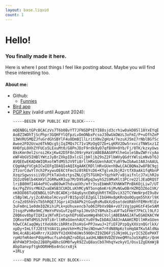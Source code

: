 ```yaml
---
layout: base.liquid
count: 1
---
```


# Hello!
### You finally made it here.

Here is where I post things I feel like posting about. Maybe you will find these interesting too.

#### About me:
- Github: 
    <!-- - [Main](https://github.com/yunusp) -->
    - [Funnies](https://github.com/yaxley-peaks)
- [Bird app](https://twitter.com/yaxley_peaks)
- [PGP key](./_assets/yaxley-peaks-082024.asc) (valid until August 2024):
    ```
    -----BEGIN PGP PUBLIC KEY BLOCK-----

    mQENBGLtGPcBCACzVs7T6b0BvYT7JFNSDPtEYI88sjd3crhiw0akD0Sl18YxEYqE
    Ao8ZIWOhTjScPhpr3GQHFYlQfpzLvDmONbxPcsoJ30wGkDWzL3xFmI/P+uOfhZeP
    13WVRUSMQZJfuGrdGhSBYlF4uODmBIllLritXNvZgHz4/7ezuXJ5mI7rNblBGfSc
    Awoe2FD2Ucwz6TkNQcg5jIqIMQs7C71v1MzOgQ7Zb+LqKRV2Dw5rxvczTNWSxz1Z
    KHOfpLOXhZYFUCo5LExuMt0/G8PnJDzF9rdk9yD7qfBXH+OYb/Fj/0TK/kzxyUws
    8ksKmn9el2sroi2KxjKw42D5F0nJ09ryHaYzABEBAAG0PXlheGxleSBwZWFrcyAo
    eWF4bGV5IHBlYWtzJyBrZXkpIDxlcGljbHljb29sZ2FlbWVyQGdtYWlsLmNvbT6J
    AVQEEwEKAD4WIQRxotWTdMSSJV9Ti8rllHRxGUenhAUCYu0Y9wIbAwUJA8JnAAUL
    CQgHAgYVCgkICwIEFgIDAQIeAQIXgAAKCRDllHRxGUenhBwLCACBQNa2w8FBC9gj
    2TzorCdwYlVch2PxywuOE6CtFmcSz8tREYcD6+KTglvmJbjR2rtfX0aAk1fqRbnP
    XzqzSgwsssiiVDiPtkTaUxbztpsZNLCgTSTGUH2+YqzhkP/xBjaifnlcJ7xLhR2o
    IG3zO98lb4KXKVl2GRRwXR3up7M/D95aRpq3wyhS2S9MxRlt3PCre22lJEaDRQST
    lriB80HfI464ePXCvaB69wH7hdvaUXh/mfr3ssEbWmR7XhNKWTPnBkKOjLiw7/UT
    6x/PgZVVsrM6XZvaEWSB3CUKDLsKhMCyNT5onq6mKr6jMvNGwOBrHZRQ3Z6o1VK/
    nK8OD86TuQENBGLtGPcBCADKjr84q6yncEWXgUhRtTHIDviX32TCYWeNrpdI9u8v
    c5BplWL/yjZcAhAbalHcvysFrB15psQlEZgGLlIbGHHx8pKRnQo0Qyqm55hXrl9X
    CraZz05hhVsTb5hRQE7JGpri4Ik8APk2tGuqRsMu8kXzDsotdeUR8hYFEMHrRlEv
    3uFm0nL1e0dmIQZKihiPLk+pUhuxencb7o06IPbVx9BA+vU7iVgjppHGtF4SeSAM
    ItsqzPvHRe9HC/MmYnPVoGvF2qdFnp1JHvShIY8MukIsaUFTw1FHeY7PkCLl9LFJ
    Z8Q6ov8bpTIQXIajNfxRIxtqxhEPs6EwomWg4h6CVoljABEBAAGJATwEGAEKACYW
    IQRxotWTdMSSJV9Ti8rllHRxGUenhAUCYu0Y9wIbDAUJA8JnAAAKCRDllHRxGUen
    hOwCCACaqQWyitXeU60cibRRteIhsHsG+PPJxwuJ+2fiEF2PzpQyXXVznQGrlkX/
    xpDy+ImLtfJ2EtEYdAV1LpmoVkH+MsI9eiNOnwm7rFdN8NpKctoHqOATKu5AldNa
    9mL4cABi4Q4Rrr/XiDOVfV2dXKh6UWs590DnZI9ZD6FjSJNjm9LiyrIC5ZEePHXT
    rpHUfmR4enP4UpH9ucfsahdqNZroDEpLaaUHLNB69VDZEVmeQMYoJoSXqRGr/QnH
    AhP4W3P3nQo22B8Pg4BhcGOM0fwyR9ZZuQ8asCbO7HhqYwzkyVI/Osv1ZgEKmWjB
    AbpOanvpftgkOORHH6x4nScrx8jk
    =1RLy

    -----END PGP PUBLIC KEY BLOCK-----
    ```

